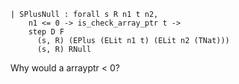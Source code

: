 ```coq
| SPlusNull : forall s R n1 t n2,
    n1 <= 0 -> is_check_array_ptr t ->
    step D F
      (s, R) (EPlus (ELit n1 t) (ELit n2 (TNat)))
      (s, R) RNull
```

Why would a arrayptr < 0?
